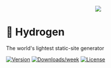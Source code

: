 <p align="center"><img src="https://qph.fs.quoracdn.net/main-qimg-706f37c5cbc54e415892478836e8acb5.webp"></p>

# 🎈 Hydrogen

The world&#39;s lightest static-site generator

[![Version](https://img.shields.io/npm/v/hydrogen-cli.svg)](https://npmjs.org/package/hydrogen-cli)
[![Downloads/week](https://img.shields.io/npm/dw/hydrogen-cli.svg)](https://npmjs.org/package/hydrogen-cli)
[![License](https://img.shields.io/npm/l/cli.svg)](https://github.com/ShailenNaidoo/hydrogen/blob/master/package.json)